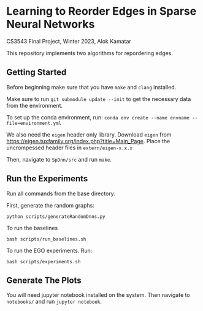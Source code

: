 # Learning to Reorder Edges in Sparse Neural Networks
CS3543 Final Project, Winter 2023, Alok Kamatar

This repository implements two algorithms for repordering edges.

## Getting Started

Before beginning make sure that you have `make` and `clang` installed.

Make sure to run
`git submodule update --init` to get the necessary data from the environment.

To set up the conda environment, run:
`conda env create --name envname --file=environment.yml`

We also need the `eigen` header only library. Download `eigen` from https://eigen.tuxfamily.org/index.php?title=Main_Page. Place the uncrompessed header files in `extern/eigen-x.x.x`

Then, navigate to `SpDnn/src` and run `make`.

## Run the Experiments
Run all commands from the base directory.

First, generate the random graphs:
```
python scripts/generateRandomDnns.py
```

To run the baselines
```
bash scripts/run_baselines.sh
```

To run the EGO experiments. Run:
```
bash scripts/experiments.sh
```

## Generate The Plots
You will need jupyter notebook installed on the system. Then navigate to `notebooks/` and run `jupyter notebook`.